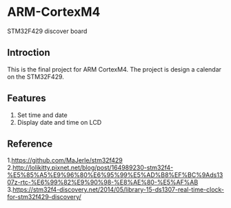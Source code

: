 # ARM-CortexM4
STM32F429 discover board 

## Introction
This is the final project for ARM CortexM4. 
The project is design a calendar on the STM32F429.
  
## Features
1. Set time and date  
2. Display date and time on LCD

## Reference
1.https://github.com/MaJerle/stm32f429  
2.http://lolikitty.pixnet.net/blog/post/164989230-stm32f4-%E5%85%A5%E9%96%80%E6%95%99%E5%AD%B8%EF%BC%9Ads1307z-rtc-%E6%99%82%E9%90%98-%E8%AE%80-%E5%AF%AB  
3.https://stm32f4-discovery.net/2014/05/library-15-ds1307-real-time-clock-for-stm32f429-discovery/  


